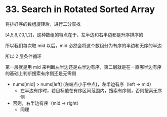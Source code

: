 # 33. Search in Rotated Sorted Array
将排好序的数组旋转后，进行二分查找

[4,5,6,7,0,1,2]，这种数组的特点在于，左半边和右半边都是升序排序的

所以我们每次取 mid 以后，mid 必然会将这个数组分为有序的半边和无序的半边

所以 2 层条件循环

第一层就是用 mid 来判断左半边还是右半边有序，第二层就是在一直哪半边有序的基础上判断搜索有序侧还是无需侧
- nums[mid] > nums[left] (左端点小于中点)，左半边有序（left -> mid）
  - 左半边有序时，若目标值在有序区间范围内，搜索有序侧，否则搜索无序侧
- 否则，右半边有序（mid -> right）
  - 同理

